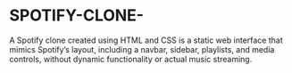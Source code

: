 # SPOTIFY-CLONE-
A Spotify clone created using HTML and CSS is a static web interface that mimics Spotify’s layout, including a navbar, sidebar, playlists, and media controls, without dynamic functionality or actual music streaming.
